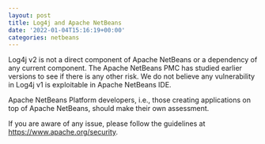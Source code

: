 ```yaml
---
layout: post
title: Log4j and Apache NetBeans
date: '2022-01-04T15:16:19+00:00'
categories: netbeans
---
```

Log4j v2 is not a direct component of Apache NetBeans or a dependency of any current component. The Apache NetBeans PMC has studied earlier versions to see if there is any other risk. We do not believe any vulnerability in Log4j v1 is exploitable in Apache NetBeans IDE. 

<p>Apache NetBeans Platform developers, i.e., those creating applications on top of Apache NetBeans, should make their own assessment.</p>  

<p>If you are aware of any issue, please follow the guidelines at <a href="https://www.apache.org/security">https://www.apache.org/security</a>.</p>
